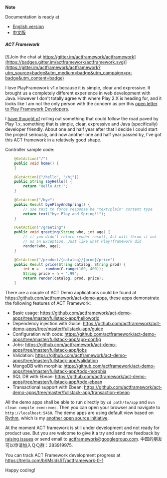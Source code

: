 **Note**

Documentation is ready at

* [English version](https://github.com/actframework/act-doc/blob/master/en/index.md)
* [中文版](https://github.com/actframework/act-doc/blob/master/cn/index.md)


##### ACT Framework

[![Join the chat at https://gitter.im/actframework/actframework](https://badges.gitter.im/actframework/actframework.svg)](https://gitter.im/actframework/actframework?utm_source=badge&utm_medium=badge&utm_campaign=pr-badge&utm_content=badge)

I love PlayFramework v1.x because it is simple, clear and expressive. It brought us a completely different experience in web development with Java. However I don't totally agree with where Play 2.X is heading for, and it looks like I am not the only person with the concern as per this [open letter to Play Framework Developers](https://groups.google.com/d/msg/play-framework/AcZs8GXNWUc/IanbqC-c-MkJ). 

I [have thought of](http://software-lgl.blogspot.com.au/2012/12/thinking-about-creating-new-java-web.html) rolling out something that could follow the road paved by Play 1.x, something that is simple, clear, expressive and Java (specifically) developer friendly. About one and half year after that I decide I could start the project seriously, and now another one and half year passed by, I've got this ACT framework in a relatively good shape.

Controller sample code:

```java
    @GetAction("/")
    public void home() {
    }

    @GetAction({"/hello", "/hi"})
    public String sayHello() {
        return "Hello Act!";
    }

    @GetAction("/bye")
    public Result byePlayAndSpring() {
        // use text to force response be "text/plain" content type
        return text("bye Play and Spring!!");
    }

    @GetAction("/greeting")
    public void greeting(String who, int age) {
        // if you didn't return render result, Act will throw it out 
        // as an Exception. Just like what Play!framework did 
        render(who, age);
    }

    @GetAction("/product/{catalog}/{prod}/price")
    public Result price(String catalog, String prod) {
        int n = _.random(C.range(100, 400));
        String price = n + ".99";
        return render(catalog, prod, price);
    }
```

There are a couple of ACT Demo applications could be found at https://github.com/actframework/act-demo-apps, these apps demonstrate the following features of ACT Framework:

* Basic usage: https://github.com/actframework/act-demo-apps/tree/master/fullstack-app/helloworld
* Dependency injection with Guice: https://github.com/actframework/act-demo-apps/tree/master/fullstack-app/guice
* Configuration with code: https://github.com/actframework/act-demo-apps/tree/master/fullstack-app/app-config
* Jobs: https://github.com/actframework/act-demo-apps/tree/master/fullstack-app/jobs
* Validation: https://github.com/actframework/act-demo-apps/tree/master/fullstack-app/validation
* MongoDB with morphia: https://github.com/actframework/act-demo-apps/tree/master/fullstack-app/todo-morphia
* SQL DB with Ebean: https://github.com/actframework/act-demo-apps/tree/master/fullstack-app/todo-ebean
* Transactional support with Ebean: https://github.com/actframework/act-demo-apps/tree/master/fullstack-app/transaction-ebean

All the demo apps shall be able to run directly by `cd path/to/app` and `mvn clean compile exec:exec`. Then you can open your browser and navigate to `http://localhost:5460`. The demo apps are using default view based on [Rythm](http://rythmengine.org), which is my [another open source initiative](http://github.com/greenlaw110/rythm).

At the moment ACT framework is still under development and not ready for product use. But you are welcome to give it a try and send me feedback by [raising issues](/actframework/actframework/issues) or send email to actframework@googlegroup.com. 中国的朋友可以申请加入ＱＱ群：283919975.

You can track ACT Framework development progress at https://trello.com/b/iMsldsST/actframework-0-1

Happy coding!
